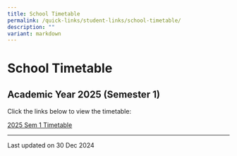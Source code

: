 ```yaml
---
title: School Timetable
permalink: /quick-links/student-links/school-timetable/
description: ""
variant: markdown
---
```

School Timetable
================

Academic Year 2025 (Semester 1)
-------------------------------

Click the links below to view the timetable:

[2025 Sem 1 Timetable](/files/2025_SEM_1_Timetable_30_Dec_2024_by_Classes.pdf)



* * *

Last updated on 30 Dec 2024





